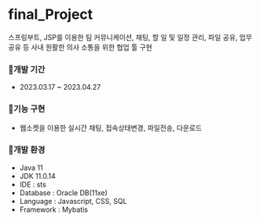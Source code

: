 # final_Project
스프링부트, JSP를 이용한 팀 커뮤니케이션, 채팅, 할 일 및 일정 관리, 파일 공유, 업무 공유 등 사내 원활한 의사 소통을 위한 협업 툴 구현

### 📁개발 기간
* 2023.03.17 ~ 2023.04.27

### 📁기능 구현
* 웹소켓을 이용한 실시간 채팅, 접속상태변경, 파일전송, 다운로드

### 📁개발 환경
* Java 11
* JDK 11.0.14
* IDE : sts
* Database : Oracle DB(11xe)
* Language : Javascript, CSS, SQL
* Framework : Mybatis
